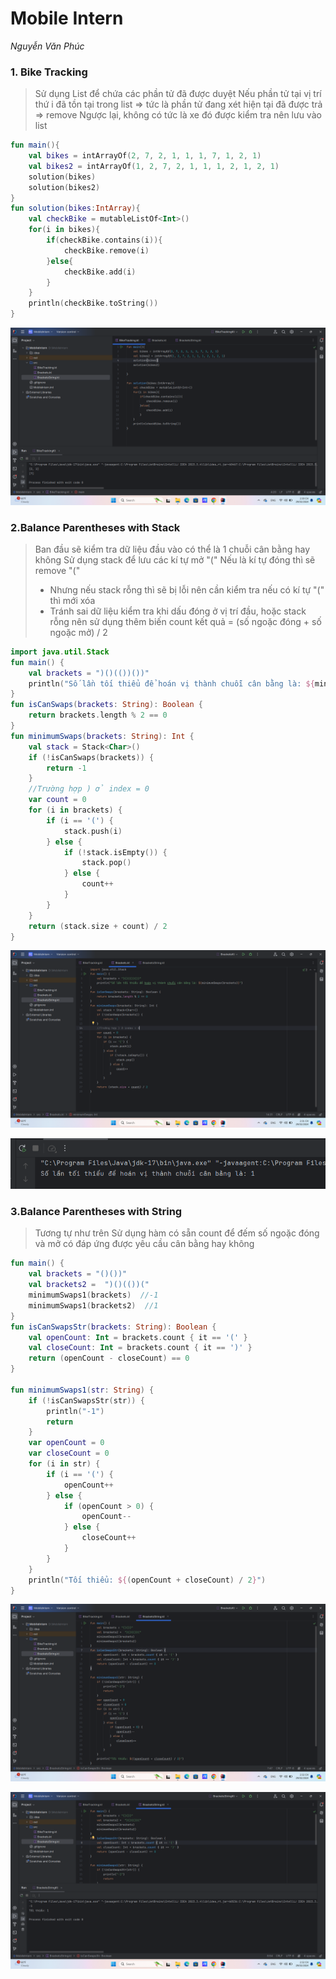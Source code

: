 # Mobile Intern
*Nguyễn Văn Phúc*

### 1. Bike Tracking
> Sử dụng List để chứa các phần tử đã được duyệt
> Nếu phần tử tại vị trí thứ i đã tồn tại trong list => tức là phần tử đang xét hiện tại đã được trả => remove
> Ngược lại, không có tức là xe đó được kiểm tra nên lưu vào list

```kotlin
fun main(){
    val bikes = intArrayOf(2, 7, 2, 1, 1, 1, 7, 1, 2, 1)
    val bikes2 = intArrayOf(1, 2, 7, 2, 1, 1, 1, 2, 1, 2, 1)
    solution(bikes)
    solution(bikes2)
}
fun solution(bikes:IntArray){
    val checkBike = mutableListOf<Int>()
    for(i in bikes){
        if(checkBike.contains(i)){
            checkBike.remove(i)
        }else{
            checkBike.add(i)
        }
    }
    println(checkBike.toString())
}

```

![example](image/bikeTracking.png)


### 2.Balance Parentheses with Stack
>Ban đầu sẽ kiểm tra dữ liệu đầu vào có thể là 1 chuỗi cân bằng hay không
>Sử dụng stack để lưu các kí tự mở "(" 
> Nếu là kí tự đóng thì sẽ remove "("
> + Nhưng nếu stack rỗng thì sẽ bị lỗi nên cần kiểm tra nếu có kí tự "(" thì mới xóa
> + Tránh sai dữ liệu kiểm tra khi dấu đóng ở vị trí đầu, hoặc stack rỗng nên sử dụng thêm biến count
> kết quả  = (số ngoặc đóng + số ngoặc mở) / 2

```kotlin
import java.util.Stack
fun main() {
    val brackets = ")()(())())"
    println("Số lần tối thiểu để hoán vị thành chuỗi cân bằng là: ${minimumSwaps(brackets)}")
}
fun isCanSwaps(brackets: String): Boolean {
    return brackets.length % 2 == 0
}
fun minimumSwaps(brackets: String): Int {
    val stack = Stack<Char>()
    if (!isCanSwaps(brackets)) {
        return -1
    }
    //Trường hợp ) ở index = 0
    var count = 0
    for (i in brackets) {
        if (i == '(') {
            stack.push(i)
        } else {
            if (!stack.isEmpty()) {
                stack.pop()
            } else {
                count++
            }
        }
    }
    return (stack.size + count) / 2
}
```

 ![example](image/brackets_code.png)

 ![example](image/brackets_result.png)

### 3.Balance Parentheses with String
>Tương tự như trên
>Sử dụng hàm có sẵn count để đếm số ngoặc đóng và mở có đáp ứng được yêu cầu cân bằng hay không

```kotlin
fun main() {
    val brackets = "()())"
    val brackets2 =  ")()(())("
    minimumSwaps1(brackets)  //-1
    minimumSwaps1(brackets2)  //1
}
fun isCanSwapsStr(brackets: String): Boolean {
    val openCount: Int = brackets.count { it == '(' }
    val closeCount: Int = brackets.count { it == ')' }
    return (openCount - closeCount) == 0
}

fun minimumSwaps1(str: String) {
    if (!isCanSwapsStr(str)) {
        println("-1")
        return
    }
    var openCount = 0
    var closeCount = 0
    for (i in str) {
        if (i == '(') {
            openCount++
        } else {
            if (openCount > 0) {
                openCount--
            } else {
                closeCount++
            }
        }
    }
    println("Tối thiểu: ${(openCount + closeCount) / 2}")
}
```

 ![example](image/bracketString.png)

 ![example](image/bracketstring_result.png)